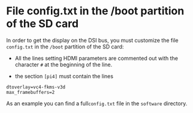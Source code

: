 # File config.txt in the /boot partition of the SD card

In order to get the display on the DSI bus, you must customize the file `config.txt` in the `/boot` partition of the SD card:

- All the lines setting HDMI parameters are commented out with the character `#` at the beginning of the line.

- the section `[pi4]` must contain the lines

```
dtoverlay=vc4-fkms-v3d
max_framebuffers=2
```
As an example you can find a full`config.txt` file in the `software` directory.
